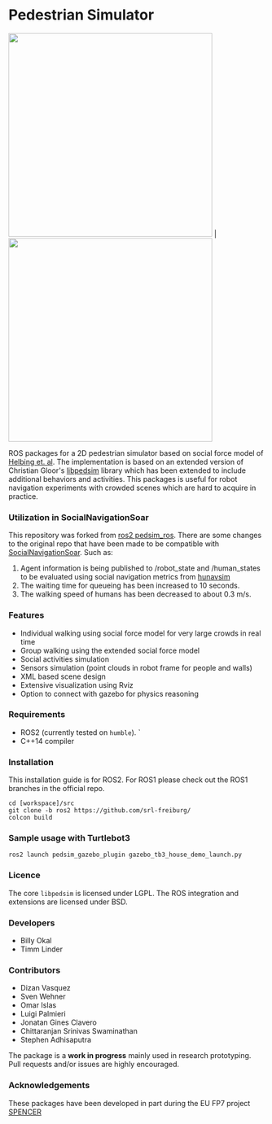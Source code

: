 # Pedestrian Simulator
<img src=https://github.com/srl-freiburg/pedsim_ros/blob/master/pedsim_simulator/images/crowd1.png width=400/> | <img src=https://github.com/srl-freiburg/pedsim_ros/blob/master/pedsim_simulator/images/costmap.png width=400/>

ROS packages for a 2D pedestrian simulator based on social force
model of [Helbing et. al](http://arxiv.org/pdf/cond-mat/9805244.pdf). The implementation is based on an extended version of Christian Gloor's [libpedsim](http://pedsim.silmaril.org/) library which has been extended to include additional behaviors and activities. This packages is useful for robot navigation experiments with crowded scenes which are hard to acquire in practice.

### Utilization in SocialNavigationSoar
This repository was forked from [ros2 pedsim_ros](https://github.com/stephenadhi/pedsim_ros). There are some changes to the original repo that have been made to be compatible with [SocialNavigationSoar](https://github.com/BadrEssabri/SocialNavigationSoar.git). Such as:

1. Agent information is being published to /robot_state and /human_states to be evaluated using social navigation metrics from [hunavsim](https://github.com/BadrEssabri/hunavsim.git)
2. The waiting time for queueing has been increased to 10 seconds.
3. The walking speed of humans has been decreased to about 0.3 m/s.

### Features
- Individual walking using social force model for very large crowds in real time
- Group walking using the extended social force model
- Social activities simulation
- Sensors simulation (point clouds in robot frame for people and walls)
- XML based scene design
- Extensive visualization using Rviz
- Option to connect with gazebo for physics reasoning

### Requirements
- ROS2 (currently tested on `humble`). `
- C++14 compiler

### Installation

This installation guide is for ROS2. For ROS1 please check out the ROS1 branches in the official repo.

```
cd [workspace]/src
git clone -b ros2 https://github.com/srl-freiburg/
colcon build
```

### Sample usage with Turtlebot3
```
ros2 launch pedsim_gazebo_plugin gazebo_tb3_house_demo_launch.py
```
### Licence
The core `libpedsim` is licensed under LGPL. The ROS integration and extensions are licensed under BSD.

### Developers
* Billy Okal
* Timm Linder


### Contributors
* Dizan Vasquez
* Sven Wehner
* Omar Islas
* Luigi Palmieri
* Jonatan Gines Clavero
* Chittaranjan Srinivas Swaminathan
* Stephen Adhisaputra

The package is a **work in progress** mainly used in research prototyping. Pull requests and/or issues are highly encouraged.

### Acknowledgements
These packages have been developed in part during the EU FP7 project [SPENCER](spencer.eu)
